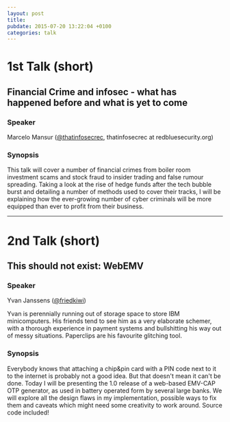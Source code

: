```yaml
---
layout: post
title: 
pubdate: 2015-07-20 13:22:04 +0100
categories: talk
---
```


# 1st Talk (short)

## Financial Crime and infosec - what has happened before and what is yet to come

### Speaker

Marcelo Mansur ([@thatinfosecrec](https://twitter.com/thatinfosecrec), thatinfosecrec at redbluesecurity.org)

### Synopsis

This talk will cover a number of financial crimes from boiler room investment
scams and stock fraud to insider trading and false rumour spreading. Taking a
look at the rise of hedge funds after the tech bubble burst and detailing a
number of methods used to cover their tracks, I will be explaining how the
ever-growing number of cyber criminals will be more equipped than ever to
profit from their business.

<hr>

# 2nd Talk (short)

## This should not exist: WebEMV

### Speaker

Yvan Janssens ([@friedkiwi](https://twitter.com/friedkiwi))

Yvan is perennially running out of storage space to store IBM minicomputers. His
friends tend to see him as a very elaborate schemer, with a thorough experience
in payment systems and bullshitting his way out of messy situations. Paperclips
are his favourite glitching tool.

### Synopsis


Everybody knows that attaching a chip&pin card with a PIN code next to it to the
internet is probably not a good idea. But that doesn't mean it can't be done.
Today I will be presenting the 1.0 release of a web-based EMV-CAP OTP generator,
as used in battery operated form by several large banks. We will explore all the
design flaws in my implementation, possible ways to fix them and caveats which
might need some creativity to work around. Source code included!

